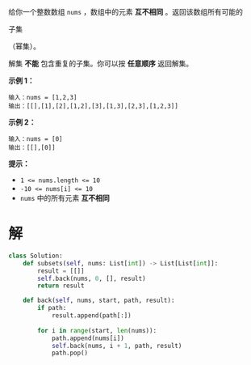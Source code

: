 给你一个整数数组 `nums` ，数组中的元素 **互不相同** 。返回该数组所有可能的

子集

（幂集）。



解集 **不能** 包含重复的子集。你可以按 **任意顺序** 返回解集。

 

**示例 1：**

```
输入：nums = [1,2,3]
输出：[[],[1],[2],[1,2],[3],[1,3],[2,3],[1,2,3]]
```

**示例 2：**

```
输入：nums = [0]
输出：[[],[0]]
```

 

**提示：**

- `1 <= nums.length <= 10`
- `-10 <= nums[i] <= 10`
- `nums` 中的所有元素 **互不相同**

# 解

```python
class Solution:
    def subsets(self, nums: List[int]) -> List[List[int]]:
        result = [[]]
        self.back(nums, 0, [], result)
        return result

    def back(self, nums, start, path, result):
        if path:
            result.append(path[:])
            
        for i in range(start, len(nums)):
            path.append(nums[i])
            self.back(nums, i + 1, path, result)
            path.pop()
```

